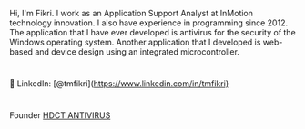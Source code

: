 Hi, I'm Fikri. 
I work as an Application Support Analyst at InMotion technology innovation. I also have experience in programming since 2012. The application that I have ever developed is antivirus for the security of the Windows operating system. Another application that I developed is web-based and device design using an integrated microcontroller.
#
📌 LinkedIn: [@tmfikri](https://www.linkedin.com/in/tmfikri}
#
Founder [HDCT ANTIVIRUS](https://www.softpedia.com/get/Antivirus/HDCT-ANTIVIRUS.shtml)
